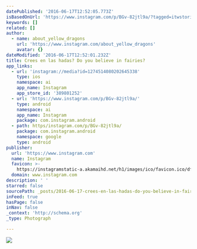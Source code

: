 ```yaml
---
datePublished: '2016-06-17T12:52:05.773Z'
isBasedOnUrl: 'https://www.instagram.com/p/BGv-82jtl9a/?tagged=itwstories'
keywords: []
related: []
author:
  - name: about_yellow_dragons
    url: 'https://www.instagram.com/about_yellow_dragons'
    avatar: {}
dateModified: '2016-06-17T12:52:01.232Z'
title: Crees en las hadas? Do you believe in fairies?
app_links:
  - url: 'instagram://media?id=1274514080202645338'
    type: ios
    namespace: ai
    app_name: Instagram
    app_store_id: '389801252'
  - url: 'https://www.instagram.com/p/BGv-82jtl9a/'
    type: android
    namespace: ai
    app_name: Instagram
    package: com.instagram.android
  - path: https/instagram.com/p/BGv-82jtl9a/
    package: com.instagram.android
    namespace: google
    type: android
publisher:
  url: 'https://www.instagram.com'
  name: Instagram
  favicon: >-
    https://instagramstatic-a.akamaihd.net/h1/images/ico/favicon.ico/dfa85bb1fd63.ico
  domain: www.instagram.com
description: ' '
starred: false
sourcePath: _posts/2016-06-17-crees-en-las-hadas-do-you-believe-in-fairies.md
inFeed: true
hasPage: false
inNav: false
_context: 'http://schema.org'
_type: Photograph

---
```

![ ](https://scontent.cdninstagram.com/t51.2885-15/s640x640/sh0.08/e35/13408791_1795977577303319_581679703_n.jpg?ig_cache_key=MTI3NDUxNDA4MDIwMjY0NTMzOA%3D%3D.2)